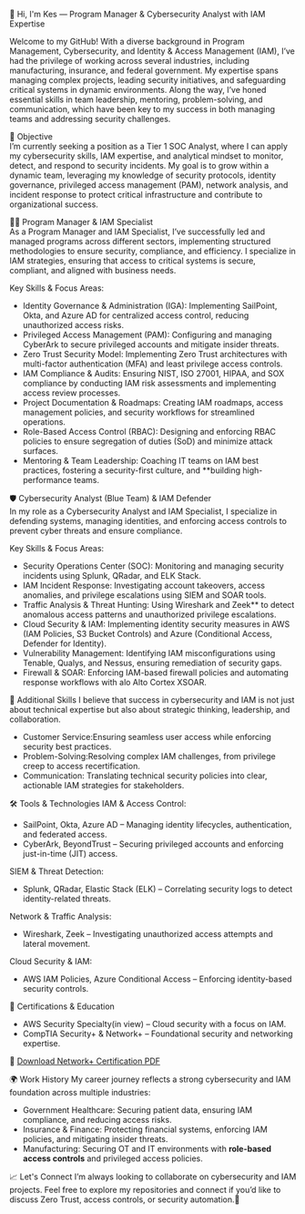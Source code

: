 
👋 Hi, I'm Kes — Program Manager & Cybersecurity Analyst with IAM Expertise  

Welcome to my GitHub! With a diverse background in Program Management, Cybersecurity, and Identity & Access Management (IAM), I’ve had the privilege of working across several industries, including manufacturing, insurance, and federal government. My expertise spans managing complex projects, leading security initiatives, and safeguarding critical systems in dynamic environments. Along the way, I’ve honed essential skills in team leadership, mentoring, problem-solving, and communication, which have been key to my success in both managing teams and addressing security challenges.  

 🎯 Objective  
I’m currently seeking a position as a Tier 1 SOC Analyst, where I can apply my cybersecurity skills, IAM expertise, and analytical mindset to monitor, detect, and respond to security incidents. My goal is to grow within a dynamic team, leveraging my knowledge of security protocols, identity governance, privileged access management (PAM), network analysis, and incident response to protect critical infrastructure and contribute to organizational success.  

🧑‍💼 Program Manager & IAM Specialist  
As a Program Manager and IAM Specialist, I’ve successfully led and managed programs across different sectors, implementing structured methodologies to ensure security, compliance, and efficiency. I specialize in IAM strategies, ensuring that access to critical systems is secure, compliant, and aligned with business needs.  

Key Skills & Focus Areas:  
- Identity Governance & Administration (IGA): Implementing SailPoint, Okta, and Azure AD for centralized access control, reducing unauthorized access risks.  
- Privileged Access Management (PAM): Configuring and managing CyberArk to secure privileged accounts and mitigate insider threats.  
- Zero Trust Security Model: Implementing Zero Trust architectures with multi-factor authentication (MFA) and least privilege access controls.  
- IAM Compliance & Audits: Ensuring NIST, ISO 27001, HIPAA, and SOX compliance by conducting IAM risk assessments and implementing access review processes.  
- Project Documentation & Roadmaps: Creating IAM roadmaps, access management policies, and security workflows for streamlined operations.  
- Role-Based Access Control (RBAC): Designing and enforcing RBAC policies to ensure segregation of duties (SoD) and minimize attack surfaces.  
- Mentoring & Team Leadership: Coaching IT teams on IAM best practices, fostering a security-first culture, and **building high-performance teams.  

🛡️ Cybersecurity Analyst (Blue Team) & IAM Defender  
In my role as a Cybersecurity Analyst and IAM Specialist, I specialize in defending systems, managing identities, and enforcing access controls to prevent cyber threats and ensure compliance.  

Key Skills & Focus Areas: 
- Security Operations Center (SOC): Monitoring and managing security incidents using Splunk, QRadar, and ELK Stack. 
- IAM Incident Response: Investigating account takeovers, access anomalies, and privilege escalations using SIEM and SOAR tools.  
- Traffic Analysis & Threat Hunting: Using Wireshark and Zeek** to detect anomalous access patterns and unauthorized privilege escalations.  
- Cloud Security & IAM: Implementing identity security measures in AWS (IAM Policies, S3 Bucket Controls) and Azure (Conditional Access, Defender for Identity).  
- Vulnerability Management: Identifying IAM misconfigurations using Tenable, Qualys, and Nessus, ensuring remediation of security gaps.  
- Firewall & SOAR: Enforcing IAM-based firewall policies and automating response workflows with alo Alto Cortex XSOAR.  

💬 Additional Skills
I believe that success in cybersecurity and IAM is not just about technical expertise but also about strategic thinking, leadership, and collaboration. 

- Customer Service:Ensuring seamless user access while enforcing security best practices.  
- Problem-Solving:Resolving complex IAM challenges, from privilege creep to access recertification.  
- Communication: Translating technical security policies into clear, actionable IAM strategies for stakeholders.  

🛠️ Tools & Technologies 
IAM & Access Control:  
- SailPoint, Okta, Azure AD – Managing identity lifecycles, authentication, and federated access.  
- CyberArk, BeyondTrust – Securing privileged accounts and enforcing just-in-time (JIT) access.  

SIEM & Threat Detection:
- Splunk, QRadar, Elastic Stack (ELK) – Correlating security logs to detect identity-related threats.  

Network & Traffic Analysis:  
- Wireshark, Zeek – Investigating unauthorized access attempts and lateral movement.  

Cloud Security & IAM:
- AWS IAM Policies, Azure Conditional Access – Enforcing identity-based security controls.  

📜 Certifications & Education
- AWS Security Specialty(in view) – Cloud security with a focus on IAM.  
- CompTIA Security+ & Network+ – Foundational security and networking expertise.  

📜 [Download Network+ Certification PDF](https://github.com/Kesmondlw79/Kesmondlw79/raw/main/KesmondWilson%20(3).pdf)  

🌍 Work History 
My career journey reflects a strong cybersecurity and IAM foundation across multiple industries:

- Government Healthcare: Securing patient data, ensuring IAM compliance, and reducing access risks.  
- Insurance & Finance: Protecting financial systems, enforcing IAM policies, and mitigating insider threats.  
- Manufacturing: Securing OT and IT environments with **role-based access controls** and privileged access policies.  

📈 Let's Connect
I’m always looking to collaborate on cybersecurity and IAM projects. Feel free to explore my repositories and connect if you’d like to discuss Zero Trust, access controls, or security automation.🚀  

